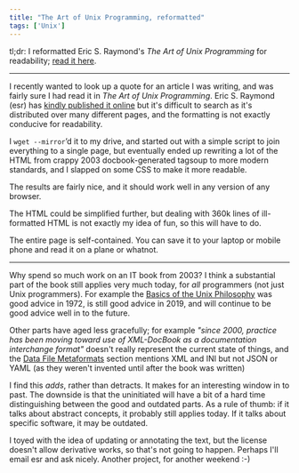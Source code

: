 ```yaml
---
title: "The Art of Unix Programming, reformatted"
tags: ['Unix']
---
```


tl;dr: I reformatted Eric S. Raymond's *The Art of Unix Programming* for
readability; [read it here][taoup-mine].

---

I recently wanted to look up a quote for an article I was writing, and was
fairly sure I had read it in *The Art of Unix Programming*. Eric S. Raymond
(esr) has [kindly published it online][taoup] but it's difficult to search as
it's distributed over many different pages, and the formatting is not exactly
conducive for readability.

I `wget --mirror`’d it to my drive, and started out with a simple script to join
everything to a single page, but eventually ended up rewriting a lot of the HTML
from crappy 2003 docbook-generated tagsoup to more modern standards, and I
slapped on some CSS to make it more readable.

The results are fairly nice, and it should work well in any version of any
browser.

The HTML could be simplified further, but dealing with 360k lines of
ill-formatted HTML is not exactly my idea of fun, so this will have to do.

The entire page is self-contained. You can save it to your laptop or mobile
phone and read it on a plane or whatnot.

---

Why spend so much work on an IT book from 2003? I think a substantial part of
the book still applies very much today, for *all* programmers (not just Unix
programmers). For example the [Basics of the Unix Philosophy][phil] was good
advice in 1972, is still good advice in 2019, and will continue to be good
advice well in to the future.

Other parts have aged less gracefully; for example *"since 2000, practice has
been moving toward use of XML-DocBook as a documentation interchange format"*
doesn't really represent the current state of things, and the [Data File
Metaformats][data] section mentions XML and INI but not JSON or YAML (as they
weren't invented until after the book was written)

I find this *adds*, rather than detracts. It makes for an interesting window in
to past. The downside is that the uninitiated will have a bit of a hard time
distinguishing between the good and outdated parts. As a rule of thumb: if it
talks about abstract concepts, it probably still applies today. If it talks
about specific software, it may be outdated.

I toyed with the idea of updating or annotating the text, but the license
doesn't allow derivative works, so that's not going to happen. Perhaps I'll
email esr and ask nicely. Another project, for another weekend :-)

[data]: /the-art-of-unix-programming/#ch05s02
[phil]: /the-art-of-unix-programming#ch01s06
[taoup]: http://catb.org/~esr/writings/taoup/html/
[taoup-mine]: /the-art-of-unix-programming/

